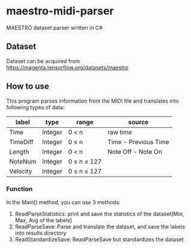 # maestro-midi-parser
MAESTRO dataset parser written in C#

## Dataset 

Dataset can be acquired from https://magenta.tensorflow.org/datasets/maestro  

## How to use

This program parses information from the MIDI file and translates into following types of data:

| label | type | range | source |
|---|---|---|---|
| Time | Integer | 0 < n | raw time |
| TimeDiff  | Integer | 0 ≤ n | Time - Previous Time |
| Length  | Integer | 0 < n | Note Off - Note On |
| NoteNum  | Integer | 0 ≤ n ≤ 127 |  |
| Velocity  | Integer | 0 ≤ n ≤ 127  |   |

### Function

In the Main() method, you can use 3 methods:

1. ReadParseStatistics: print and save the statistics of the dataset(Min, Max, Avg of the labels)  
2. ReadParseSave: Parse and translate the dataset, and save the labels into results directory
3. ReadStandardizeSave: ReadParseSave but standardizes the dataset



